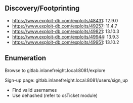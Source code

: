 ## Discovery/Footprinting

- https://www.exploit-db.com/exploits/48431: 12.9.0
- https://www.exploit-db.com/exploits/49257: 11.4.7
- https://www.exploit-db.com/exploits/49821: 13.10.3
- https://www.exploit-db.com/exploits/49944: 13.9.3
- https://www.exploit-db.com/exploits/49951: 13.10.2

## Enumeration

Browse to gitlab.inlanefreight.local:8081/explore

Sign-up page: gitlab.inlanefreight.local:8081/users/sign_up
- Find valid usernames
- Use dehashed (refer to osTicket module)
